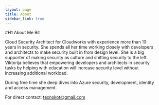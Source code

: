 ```yaml
---
layout: page
title: About
sidebar_link: true
---
```

#H1 
About Me Bit
<p class="message">
 Cloud Security Architect for Cloudworks with experience more than 10 years in security. She spends all her time working closely with developers and architects to make security built in from design level. She is a big supporter of making security as culture and shifting security to the left. Viktorija believes that empowering developers and architects in security tasks by helping with education will increase security level without increasing additional workload.

During free time she deep dives into Azure security, development, identity and access management.

For direct contact: texnokot@gmail.com
</p>

